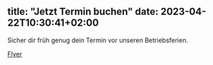 title: "Jetzt Termin buchen"
date: 2023-04-22T10:30:41+02:00
---
Sicher dir früh genug dein Termin vor unseren Betriebsferien.

[Flyer](/doc/betriebsferien2023.pdf)
